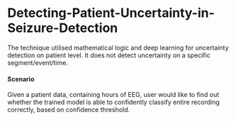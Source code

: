 # Detecting-Patient-Uncertainty-in-Seizure-Detection

The technique utilised mathematical logic and deep learning for uncertainty detection on patient level. It does not detect uncertainty on a specific segment/event/time.

#### Scenario
Given a patient data, containing hours of EEG, user would like to find out whether the trained model is able to confidently classify entire recording correctly, based on confidence threshold. 
